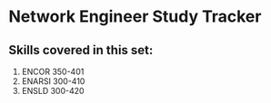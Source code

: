 # Network Engineer Study Tracker

## Skills covered in this set:

1. ENCOR 350-401
2. ENARSI 300-410
3. ENSLD 300-420